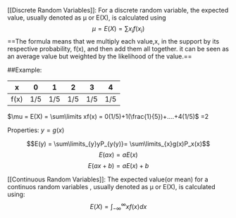 
[[Discrete Random Variables]]:
For a discrete random variable, the expected value, usually denoted as μ or E(X), is calculated using $$\mu = E(X) = \sum\limits x_if(x_i)$$
==The formula means that we multiply each value,x, in the support by its respective probability, f(x), and then add them all together. it can be seen as an average value but weighted by the likelihood of the value.==


##Example:

| x    | 0   | 1   | 2   | 3   | 4   |
| ---- | --- | --- | --- | --- | --- |
| f(x) | 1/5 | 1/5 | 1/5 | 1/5 | 1/5    |

$\mu = E(X) = \sum\limits xf(x)
= 0(1/5)+1(\frac{1}{5})+....+4(1/5)$
=2


Properties:
$y = g(x)$

$$E(y) = \sum\limits_{y}yP_{y(y)}= \sum\limits_{x}g(x)P_x(x)$$
$$E(ax) = aE(x)$$
$$E(ax+b)=aE(x)+b$$



[[Continuous Random Variables]]:
The expected value(or mean) for a continuos random variables , usually denoted as μ or E(X), is calculated using:$$E(X)=\int_{-\infty}^{\infty}xf(x)dx$$


